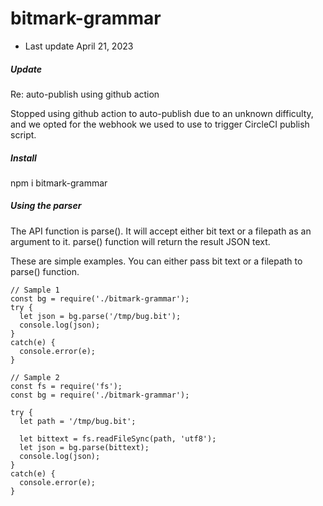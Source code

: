 # bitmark-grammar

* Last update April 21, 2023

##### Update

Re: auto-publish using github action

Stopped using github action to auto-publish due to an unknown difficulty, and we opted for the webhook we used to use to trigger CircleCI publish script.



##### Install

npm i bitmark-grammar


##### Using the parser

The API function is parse(). It will accept either bit text or a filepath as an argument to it. parse() function will return the result JSON text.

These are simple examples. You can either pass bit text or a filepath to parse() function.

```
// Sample 1
const bg = require('./bitmark-grammar');
try {
  let json = bg.parse('/tmp/bug.bit');
  console.log(json);
}
catch(e) {
  console.error(e);
}

// Sample 2
const fs = require('fs');
const bg = require('./bitmark-grammar');

try {
  let path = '/tmp/bug.bit';
  
  let bittext = fs.readFileSync(path, 'utf8');
  let json = bg.parse(bittext);
  console.log(json);
}
catch(e) {
  console.error(e);
}


```

